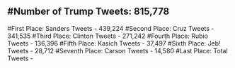 #Number of Trump Tweets: 815,778
---
#First Place: Sanders Tweets - 439,224
#Second Place: Cruz Tweets - 341,535
#Third Place: Clinton Tweets - 271,242
#Fourth Place: Rubio Tweets - 136,396
#Fifth Place: Kasich Tweets - 37,497
#Sixth Place: Jeb! Tweets - 28,712
#Seventh Place: Carson Tweets - 14,580
#Last Place: Total Tweets -  
